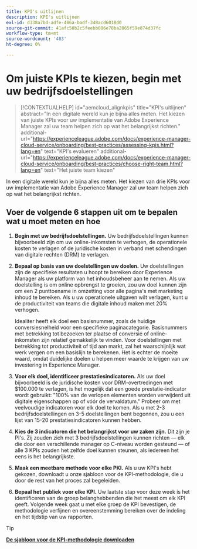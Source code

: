 ```yaml
---
title: KPI's uitlijnen
description: KPI's uitlijnen
exl-id: d338a7bd-adfe-486a-badf-348acd6018d0
source-git-commit: 41afc50b2c5feebb086e78ba2065f59e874d37fc
workflow-type: tm+mt
source-wordcount: '483'
ht-degree: 0%

---
```


# Om juiste KPIs te kiezen, begin met uw bedrijfsdoelstellingen

>[!CONTEXTUALHELP]
>id="aemcloud_alignkpis"
>title="KPI&#39;s uitlijnen"
>abstract="In een digitale wereld kun je bijna alles meten. Het kiezen van juiste KPIs voor uw implementatie van Adobe Experience Manager zal uw team helpen zich op wat het belangrijkst richten."
>additional-url="https://experienceleague.adobe.com/docs/experience-manager-cloud-service/onboarding/best-practices/assessing-kpis.html?lang=en" text="KPI&#39;s evalueren"
>additional-url="https://experienceleague.adobe.com/docs/experience-manager-cloud-service/onboarding/best-practices/choose-right-team.html?lang=en" text="Het juiste team kiezen"

In een digitale wereld kun je bijna alles meten. Het kiezen van drie KPIs voor uw implementatie van Adobe Experience Manager zal uw team helpen zich op wat het belangrijkst richten.


## **Voer de volgende 6 stappen uit om te bepalen wat u moet meten en hoe**


1. **Begin met uw bedrijfsdoelstellingen.** Uw bedrijfsdoelstellingen kunnen bijvoorbeeld zijn om uw online-inkomsten te verhogen, de operationele kosten te verlagen of de juridische kosten in verband met schendingen van digitale rechten (DRM) te verlagen.

1. **Bepaal op basis van uw doelstellingen uw doelen.** Uw doelstellingen zijn de specifieke resultaten u hoopt te bereiken door Experience Manager als uw platform van het inhoudsbeheer aan te nemen. Als uw doelstelling is om online opbrengst te groeien, zou uw doel kunnen zijn om een 2 punttoename in omzetting voor alle pagina&#39;s met marketing inhoud te bereiken. Als u uw operationele uitgaven wilt verlagen, kunt u de productiviteit van teams die digitale inhoud maken met 20% verhogen.

   Idealiter heeft elk doel een basisnummer, zoals de huidige conversiesnelheid voor een specifieke paginacategorie. Basisnummers met betrekking tot bezoeken ter plaatse of conversie of online-inkomsten zijn relatief gemakkelijk te vinden. Voor doelstellingen met betrekking tot productiviteit of tijd aan markt, zal het waarschijnlijk wat werk vergen om een basislijn te berekenen. Het is echter de moeite waard, omdat duidelijke doelen u helpen meer waarde te krijgen van uw investering in Experience Manager.

1. **Voor elk doel, identificeer prestatiesindicatoren.** Als uw doel bijvoorbeeld is de juridische kosten voor DRM-overtredingen met $100.000 te verlagen, is het mogelijk dat een goede prestatie-indicator wordt gebruikt: &quot;100% van de verlopen elementen worden verwijderd uit digitale eigenschappen op of vóór de vervaldatum.&quot; Probeer om met veelvoudige indicatoren voor elk doel te komen. Als u met 2-3 bedrijfsdoelstellingen en 3-5 doelstellingen bent begonnen, zou u een lijst van 15-20 prestatiesindicatoren kunnen hebben.

1. **Kies de 3 indicatoren die het belangrijkst voor uw zaken zijn.** Dit zijn je PI&#39;s. Zij zouden zich met 3 bedrijfsdoelstellingen kunnen richten — elk die door een verschillende manager op C-niveau worden gesteund — of alle 3 KPIs zouden het zelfde doel kunnen steunen, als iedereen het eens is het belangrijkste.

1. **Maak een meetbare methode voor elke PKI.** Als u uw KPI&#39;s hebt gekozen, downloadt u onze sjabloon voor de KPI-methodologie, die u door de rest van het proces zal begeleiden.

1. **Bepaal het publiek voor elke KPI.** Uw laatste stap voor deze week is het identificeren van de groep belanghebbenden die het meest om elk KPI geeft. Volgende week gaat u met elke groep de KPI bevestigen, de methodologie verfijnen en overeenstemming bereiken over de indeling en het tijdstip van uw rapporten.

>[!TIP]
>
>[**De sjabloon voor de KPI-methodologie downloaden**](https://experienceleague.adobe.com/welcome/aem/assets/img/KPI_Methodology_Template.png)
